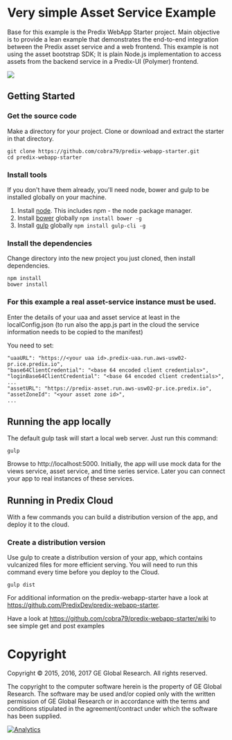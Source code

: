 # Very simple Asset Service Example

Base for this example is the Predix WebApp Starter project.
Main objective is to provide a lean example that demonstrates the end-to-end integration between the Predix asset service and a web frontend.
This example is not using the asset bootstrap SDK; It is plain Node.js implementation to access assets from the backend service in a Predix-UI (Polymer) frontend.

![](https://github.com/cobra79/predix-webapp-starter/wiki/img/get_engine.png)

## Getting Started

### Get the source code
Make a directory for your project.  Clone or download and extract the starter in that directory.
```
git clone https://github.com/cobra79/predix-webapp-starter.git  
cd predix-webapp-starter
```

### Install tools
If you don't have them already, you'll need node, bower and gulp to be installed globally on your machine.  

1. Install [node](https://nodejs.org/en/download/).  This includes npm - the node package manager.  
2. Install [bower](https://bower.io/) globally `npm install bower -g`  
3. Install [gulp](http://gulpjs.com/) globally `npm install gulp-cli -g`  

### Install the dependencies
Change directory into the new project you just cloned, then install dependencies.
```
npm install
bower install
```

### For this example a real asset-service instance must be used.
Enter the details of your uaa and asset service at least in the localConfig.json 
(to run also the app.js part in the cloud the service information needs to be copied to the manifest)

You need to set:
```
"uaaURL": "https://<your uaa id>.predix-uaa.run.aws-usw02-pr.ice.predix.io",
"base64ClientCredential": "<base 64 encoded client credentials>",
"loginBase64ClientCredential": "<base 64 encoded client credentials>",
...
"assetURL": "https://predix-asset.run.aws-usw02-pr.ice.predix.io",
"assetZoneId": "<your asset zone id>",
...
```

## Running the app locally
The default gulp task will start a local web server.  Just run this command:
```
gulp
```
Browse to http://localhost:5000.
Initially, the app will use mock data for the views service, asset service, and time series service.
Later you can connect your app to real instances of these services.

## Running in Predix Cloud
With a few commands you can build a distribution version of the app, and deploy it to the cloud.

### Create a distribution version
Use gulp to create a distribution version of your app, which contains vulcanized files for more efficient serving.
You will need to run this command every time before you deploy to the Cloud.
```
gulp dist
```

For additional information on the predix-webapp-starter have a look at https://github.com/PredixDev/predix-webapp-starter.

Have a look at  https://github.com/cobra79/predix-webapp-starter/wiki to see simple get and post examples

# Copyright
Copyright &copy; 2015, 2016, 2017 GE Global Research. All rights reserved.

The copyright to the computer software herein is the property of
GE Global Research. The software may be used and/or copied only
with the written permission of GE Global Research or in accordance
with the terms and conditions stipulated in the agreement/contract
under which the software has been supplied.

[![Analytics](https://ga-beacon.appspot.com/UA-82773213-1/predix-webapp-starter/readme?pixel)](https://github.com/PredixDev)

